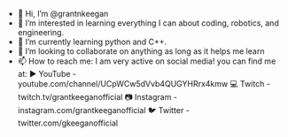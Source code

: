 - 👋 Hi, I’m @grantnkeegan
- 👀 I’m interested in learning everything I can about coding, robotics, and engineering.
- 🌱 I’m currently learning python and C++.
- 💞️ I’m looking to collaborate on anything as long as it helps me learn
- 📫 How to reach me: I am very active on social media! you can find me at:
      ▶️ YouTube - youtube.com/channel/UCpWCw5dVvb4QUGYHRrx4kmw
      💻 Twitch - twitch.tv/grantkeeganofficial
      📷 Instagram - instagram.com/grantkeeganofficial
      🐦 Twitter - twitter.com/gkeeganofficial

<!---
grantnkeegan/grantnkeegan is a ✨ special ✨ repository because its `README.md` (this file) appears on your GitHub profile.
You can click the Preview link to take a look at your changes.
--->
